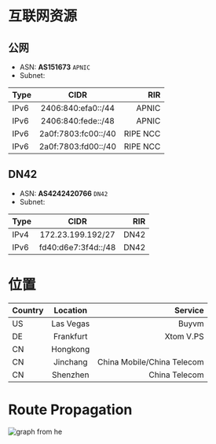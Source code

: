 # 互联网资源
## 公网
- ASN: <strong>AS151673</strong> `APNIC`  
- Subnet: 

| Type          |     CIDR           |  RIR     |
| ------------- | :-----------:      | ----:    |
| IPv6          | 2406:840:efa0::/44 | APNIC    |
| IPv6          | 2406:840:fede::/48 | APNIC    |
| IPv6          | 2a0f:7803:fc00::/40| RIPE NCC |
| IPv6          | 2a0f:7803:fd00::/40| RIPE NCC |

## DN42
- ASN: <strong>AS4242420766</strong> `DN42`  
- Subnet: 

| Type          |     CIDR            |  RIR     |
| ------------- | :-----------:       | ----:    |
| IPv4          | 172.23.199.192/27   | DN42     |
| IPv6          | fd40:d6e7:3f4d::/48 | DN42     |

# 位置

| Country       | Location            | Service                    |
| ------------- | :-----------:       | ----:                      |
| US            | Las Vegas           | Buyvm                      |
| DE            | Frankfurt           | Xtom V.PS                  |
| CN            | Hongkong            |                            |
| CN            | Jinchang            | China Mobile/China Telecom |
| CN            | Shenzhen            | China Telecom              |   

# Route Propagation
![graph from he](https://bgp.he.net/graphs/as151673-ipv6.svg)

